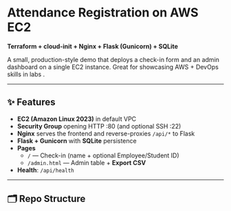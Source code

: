 # Attendance Registration on AWS EC2
**Terraform + cloud-init + Nginx + Flask (Gunicorn) + SQLite**

A small, production-style demo that deploys a check-in form and an admin dashboard on a single EC2 instance. Great for showcasing AWS + DevOps skills in labs .

---

## ✨ Features
- **EC2 (Amazon Linux 2023)** in default VPC
- **Security Group** opening HTTP :80 (and optional SSH :22)
- **Nginx** serves the frontend and reverse-proxies `/api/*` to Flask
- **Flask + Gunicorn** with **SQLite** persistence
- **Pages**
  - `/` — Check-in (name + optional Employee/Student ID)
  - `/admin.html` — Admin table + **Export CSV**
- **Health**: `/api/health`

---

## 🗂 Repo Structure
